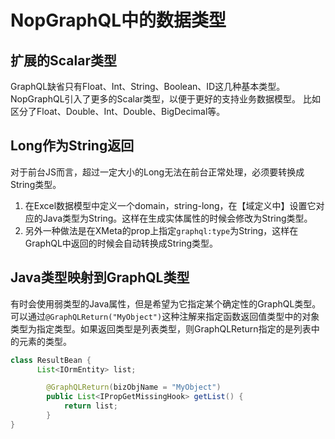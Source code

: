 # NopGraphQL中的数据类型

## 扩展的Scalar类型

GraphQL缺省只有Float、Int、String、Boolean、ID这几种基本类型。NopGraphQL引入了更多的Scalar类型，以便于更好的支持业务数据模型。
比如区分了Float、Double、Int、Double、BigDecimal等。

## Long作为String返回

对于前台JS而言，超过一定大小的Long无法在前台正常处理，必须要转换成String类型。

1. 在Excel数据模型中定义一个domain，string-long，在【域定义中】设置它对应的Java类型为String。这样在生成实体属性的时候会修改为String类型。
2. 另外一种做法是在XMeta的prop上指定`graphql:type`为String，这样在GraphQL中返回的时候会自动转换成String类型。

## Java类型映射到GraphQL类型

有时会使用弱类型的Java属性，但是希望为它指定某个确定性的GraphQL类型。可以通过`@GraphQLReturn("MyObject")`这种注解来指定函数返回值类型中的对象类型为指定类型。如果返回类型是列表类型，则GraphQLReturn指定的是列表中的元素的类型。



```java
class ResultBean {
      List<IOrmEntity> list;

        @GraphQLReturn(bizObjName = "MyObject")
        public List<IPropGetMissingHook> getList() {
            return list;
        }
}
```
